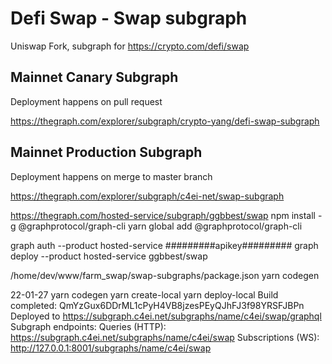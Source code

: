 # Defi Swap - Swap subgraph

Uniswap Fork, subgraph for https://crypto.com/defi/swap

## Mainnet Canary Subgraph

Deployment happens on pull request

https://thegraph.com/explorer/subgraph/crypto-yang/defi-swap-subgraph

## Mainnet Production Subgraph

Deployment happens on merge to master branch

https://thegraph.com/explorer/subgraph/c4ei-net/swap-subgraph

https://thegraph.com/hosted-service/subgraph/ggbbest/swap
npm install -g @graphprotocol/graph-cli
yarn global add @graphprotocol/graph-cli

graph auth --product hosted-service #########apikey#########
graph deploy --product hosted-service ggbbest/swap



/home/dev/www/farm_swap/swap-subgraphs/package.json
yarn codegen

<!-- graph deploy --product hosted-service ggbbest/swap --ipfs https://api.thegraph.com/ipfs/ --node https://api.thegraph.com/deploy/ --debug -->


22-01-27
yarn codegen
yarn create-local
yarn deploy-local
Build completed: QmYzGux6DDrML1cPyH4VB8jzesPEyQJhFJ3f98YRSFJBPn
Deployed to https://subgraph.c4ei.net/subgraphs/name/c4ei/swap/graphql
Subgraph endpoints:
Queries (HTTP):     https://subgraph.c4ei.net/subgraphs/name/c4ei/swap
Subscriptions (WS): http://127.0.0.1:8001/subgraphs/name/c4ei/swap

